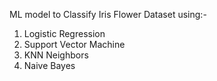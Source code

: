 ML model to Classify Iris Flower Dataset using:- 
1. Logistic Regression
2. Support Vector Machine
3. KNN Neighbors
4. Naive Bayes